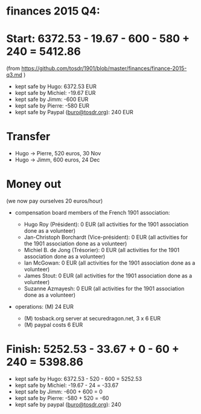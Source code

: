 # finances 2015 Q4:

# Start: 6372.53 - 19.67 - 600 - 580 + 240 = 5412.86
(from https://github.com/tosdr/1901/blob/master/finances/finance-2015-q3.md )

* kept safe by Hugo: 6372.53 EUR
* kept safe by Michiel: -19.67 EUR
* kept safe by Jimm: -600 EUR
* kept safe by Pierre: -580 EUR
* kept safe by Paypal (buro@tosdr.org): 240 EUR


# Transfer

* Hugo -> Pierre, 520 euros, 30 Nov
* Hugo -> Jimm, 600 euros, 24 Dec

# Money out

(we now pay ourselves 20 euros/hour)

* compensation board members of the French 1901 association:
   * Hugo Roy (Président):			0 EUR (all activities for the 1901 association done as a volunteer)
   * Jan-Christoph Borchardt (Vice-président):	0 EUR (all activities for the 1901 association done as a volunteer)
   * Michiel B. de Jong (Trésorier):		0 EUR (all activities for the 1901 association done as a volunteer)
   * Ian McGowan:				0 EUR (all activities for the 1901 association done as a volunteer)
   * James Stout:				0 EUR (all activities for the 1901 association done as a volunteer)
   * Suzanne Azmayesh:				0 EUR (all activities for the 1901 association done as a volunteer)

* operations: (M) 24 EUR
    * (M) tosback.org server at securedragon.net, 3 x 6 EUR
    * (M) paypal costs 6 EUR

# Finish: 5252.53 - 33.67 + 0 - 60 + 240 = 5398.86
 
* kept safe by Hugo: 6372.53 - 520 - 600 = 5252.53
* kept safe by Michiel: -19.67 - 24 = -33.67
* kept safe by Jimm: -600 + 600 = 0
* kept safe by Pierre: -580 + 520 = -60
* kept safe by paypal (buro@tosdr.org): 240
